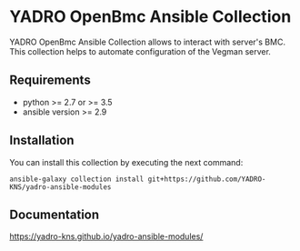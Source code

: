# YADRO OpenBmc Ansible Collection

YADRO OpenBmc Ansible Collection allows to interact with server's BMC. 
This collection helps to automate configuration of the Vegman server.


## Requirements

- python >= 2.7 or >= 3.5
- ansible version >= 2.9

## Installation

You can install this collection by executing the next command:

```ansible-galaxy collection install git+https://github.com/YADRO-KNS/yadro-ansible-modules```

## Documentation
https://yadro-kns.github.io/yadro-ansible-modules/
